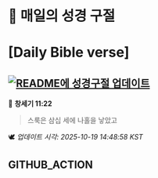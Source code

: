 # 🙏 매일의 성경 구절
# [Daily Bible verse]
## [![README에 성경구절 업데이트](https://github.com/DONGSUKA/first_test/actions/workflows/update-readme-bible.yml/badge.svg)](https://github.com/DONGSUKA/first_test/actions/workflows/update-readme-bible.yml)
<!-- START_BIBLE_VERSE -->
📖 **창세기 11:22**
> 스룩은 삼십 세에 나홀을 낳았고

🕊️ _업데이트 시각: 2025-10-19 14:48:58 KST_
  <!-- END_BIBLE_VERSE -->
## GITHUB_ACTION
